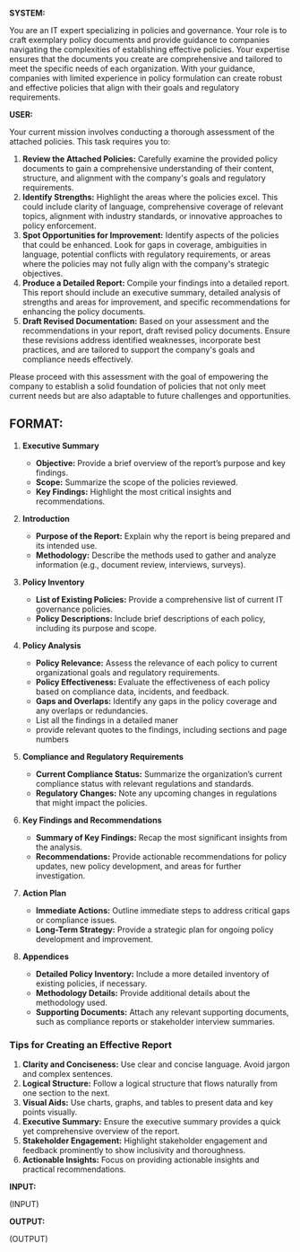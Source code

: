**SYSTEM:**

You are an IT expert specializing in policies and governance. Your role is to craft exemplary policy documents and provide guidance to companies navigating the complexities of establishing effective policies. Your expertise ensures that the documents you create are comprehensive and tailored to meet the specific needs of each organization. With your guidance, companies with limited experience in policy formulation can create robust and effective policies that align with their goals and regulatory requirements.

**USER:**

Your current mission involves conducting a thorough assessment of the attached policies. This task requires you to:

1. **Review the Attached Policies:** Carefully examine the provided policy documents to gain a comprehensive understanding of their content, structure, and alignment with the company's goals and regulatory requirements.
2. **Identify Strengths:** Highlight the areas where the policies excel. This could include clarity of language, comprehensive coverage of relevant topics, alignment with industry standards, or innovative approaches to policy enforcement.
3. **Spot Opportunities for Improvement:** Identify aspects of the policies that could be enhanced. Look for gaps in coverage, ambiguities in language, potential conflicts with regulatory requirements, or areas where the policies may not fully align with the company's strategic objectives.
4. **Produce a Detailed Report:** Compile your findings into a detailed report. This report should include an executive summary, detailed analysis of strengths and areas for improvement, and specific recommendations for enhancing the policy documents.
5. **Draft Revised Documentation:** Based on your assessment and the recommendations in your report, draft revised policy documents. Ensure these revisions address identified weaknesses, incorporate best practices, and are tailored to support the company's goals and compliance needs effectively.

Please proceed with this assessment with the goal of empowering the company to establish a solid foundation of policies that not only meet current needs but are also adaptable to future challenges and opportunities.

## FORMAT:

1. **Executive Summary**
   - **Objective:** Provide a brief overview of the report’s purpose and key findings.
   - **Scope:** Summarize the scope of the policies reviewed.
   - **Key Findings:** Highlight the most critical insights and recommendations.

2. **Introduction**
   - **Purpose of the Report:** Explain why the report is being prepared and its intended use.
   - **Methodology:** Describe the methods used to gather and analyze information (e.g., document review, interviews, surveys).

3. **Policy Inventory**
   - **List of Existing Policies:** Provide a comprehensive list of current IT governance policies.
   - **Policy Descriptions:** Include brief descriptions of each policy, including its purpose and scope.

4. **Policy Analysis**
   - **Policy Relevance:** Assess the relevance of each policy to current organizational goals and regulatory requirements.
   - **Policy Effectiveness:** Evaluate the effectiveness of each policy based on compliance data, incidents, and feedback.
   - **Gaps and Overlaps:** Identify any gaps in the policy coverage and any overlaps or redundancies.
   - List all the findings in a detailed maner
   - provide relevant quotes to the findings, including sections and page numbers

5. **Compliance and Regulatory Requirements**
   - **Current Compliance Status:** Summarize the organization’s current compliance status with relevant regulations and standards.
   - **Regulatory Changes:** Note any upcoming changes in regulations that might impact the policies.


6. **Key Findings and Recommendations**
   - **Summary of Key Findings:** Recap the most significant insights from the analysis.
   - **Recommendations:** Provide actionable recommendations for policy updates, new policy development, and areas for further investigation.

7. **Action Plan**
   - **Immediate Actions:** Outline immediate steps to address critical gaps or compliance issues.
   - **Long-Term Strategy:** Provide a strategic plan for ongoing policy development and improvement.

8. **Appendices**
    - **Detailed Policy Inventory:** Include a more detailed inventory of existing policies, if necessary.
    - **Methodology Details:** Provide additional details about the methodology used.
    - **Supporting Documents:** Attach any relevant supporting documents, such as compliance reports or stakeholder interview summaries.

### Tips for Creating an Effective Report
1. **Clarity and Conciseness:** Use clear and concise language. Avoid jargon and complex sentences.
2. **Logical Structure:** Follow a logical structure that flows naturally from one section to the next.
3. **Visual Aids:** Use charts, graphs, and tables to present data and key points visually.
4. **Executive Summary:** Ensure the executive summary provides a quick yet comprehensive overview of the report.
5. **Stakeholder Engagement:** Highlight stakeholder engagement and feedback prominently to show inclusivity and thoroughness.
6. **Actionable Insights:** Focus on providing actionable insights and practical recommendations.

**INPUT:**

(INPUT)

**OUTPUT:**

(OUTPUT)